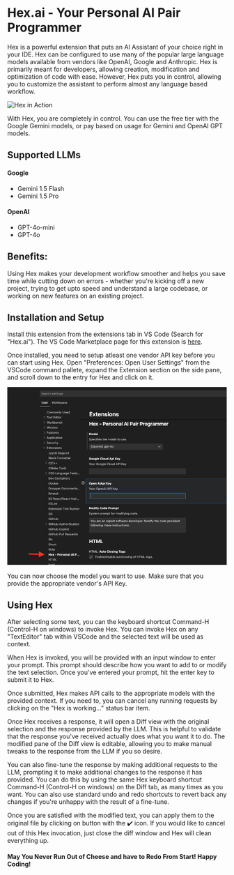 # Hex.ai - Your Personal AI Pair Programmer

Hex is a powerful extension that puts an AI Assistant of your choice right in your IDE. Hex can be configured to use many of the popular large language models available from vendors like OpenAI, Google and Anthropic. Hex is primarily meant for developers, allowing creation, modification and optimization of code with ease. However, Hex puts you in control, allowing you to customize the assistant to perform almost any language based workflow.
  
  
![Hex in Action](images/hex.gif)
  
  
With Hex, you are completely in control. You can use the free tier with the Google Gemini models, or pay based on usage for Gemini and OpenAI GPT models.

## Supported LLMs

#### Google
- Gemini 1.5 Flash
- Gemini 1.5 Pro

#### OpenAI
- GPT-4o-mini
- GPT-4o

## Benefits:
Using Hex makes your development workflow smoother and helps you save time while cutting down on errors - whether you're kicking off a new project, trying to get upto speed and understand a large codebase, or working on new features on an existing project.


## Installation and Setup
Install this extension from the extensions tab in VS Code (Search for "Hex.ai"). The VS Code Marketplace page for this extension is [here](https://marketplace.visualstudio.com/items?itemName=HeliosInc.hex). 

Once installed, you need to setup atleast one vendor API key before you can start using Hex. Open "Preferences: Open User Settings" from the VSCode command pallete, expand the Extension section on the side pane, and scroll down to the entry for Hex and click on it.
  

![Hex Settings](images/hex-settings.png)
  

You can now choose the model you want to use. Make sure that you provide the appropriate vendor's API Key.

## Using Hex
After selecting some text, you can the keyboard shortcut Command-H (Control-H on windows) to invoke Hex. You can invoke Hex on any "TextEditor" tab within VSCode and the selected text will be used as context.

When Hex is invoked, you will be provided with an input window to enter your prompt. This prompt should describe how you want to add to or modify the text selection. Once you've entered your prompt, hit the enter key to submit it to Hex.

Once submitted, Hex makes API calls to the appropriate models with the provided context. If you need to, you can cancel any running requests by clicking on the "Hex is working..." status bar item.

Once Hex receives a response, it will open a Diff view with the original selection and the response provided by the LLM. This is helpful to validate that the response you've received actually does what you want it to do. The modified pane of the Diff view is editable, allowing you to make manual tweaks to the response from the LLM if you so desire.

You can also fine-tune the response by making additional requests to the LLM, prompting it to make additional changes to the response it has provided. You can do this by using the same Hex keyboard shortcut Command-H (Control-H on windows) on the Diff tab, as many times as you want. You can also use standard undo and redo shortcuts to revert back any changes if you're unhappy with the result of a fine-tune.

Once you are satisfied with the modified text, you can apply them to the original file by clicking on button with the :heavy_check_mark: icon. If you would like to cancel out of this Hex invocation, just close the diff window and Hex will clean everything up.


#### May You Never Run Out of Cheese and have to Redo From Start! Happy Coding!